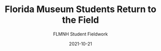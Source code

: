 ---
title: Florida Museum Students Return to the Field
subtitle: FLMNH Student Fieldwork
layout: default
modal-id: 9
date: 2021-10-21
thumbnail: GaynorGalax-thumbnail.jpeg
alt: Michelle Gaynor collecting Galax urceolata surrounded by dense flora.
project-date: October 2021
link: https://www.floridamuseum.ufl.edu/science/students-return-to-the-field-with-the-aid-of-museum-travel-awards/?fbclid=IwAR0uP_wD6VwGcokq8G2BaIC4eNeNMMYovSIiy2ZiW1qrxjgFRmatlYwxjWk

---